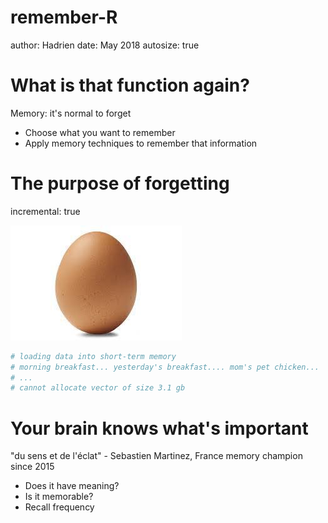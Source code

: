 remember-R
========================================================
author: Hadrien
date: May 2018
autosize: true

What is that function again?
========================================================

Memory: it's normal to forget

- Choose what you want to remember
- Apply memory techniques to remember that information



The purpose of forgetting
========================================================
incremental: true

![egg](pictures/egg.jpeg)

```r
# loading data into short-term memory
# morning breakfast... yesterday's breakfast.... mom's pet chicken...
# ...
# cannot allocate vector of size 3.1 gb
```

Your brain knows what's important
========================================================

"du sens et de l'éclat" - Sebastien Martinez, France memory champion since 2015

* Does it have meaning?
* Is it memorable?
* Recall frequency


